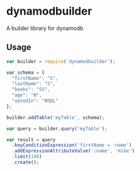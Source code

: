 # dynamodbuilder
A builder library for dynamodb

## Usage

```javascript
var builder = require('dynamodbuilder');

var schema = {
  "firstName": "S",
  "lastName": "S",
  "books": "SS",
  "age": "N",
  "optedIn": "BOOL"
};

builder.addTable('myTable', schema);

var query = builder.query('myTable');

var result = query
  .keyConditionExpression('firstName = :name')
  .addExpressionAttributeValue(':name', 'mike')
  .limit(100)
  .create();

```
